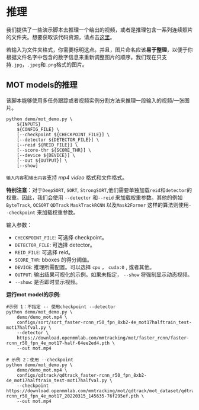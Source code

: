 # 推理

我们提供了一些演示脚本去推理一个给出的视频，或者是推理包含一系列连续照片的文件夹。想要获取该代码资源，请点击[这里](https://github.com/open-mmlab/mmdetection/tree/tracking/demo)。

若输入为文件夹格式，你需要标明这点。并且，图片命名应该**易于整理**，以便于你根据文件名字中包含的数字信息来重新调整图片的顺序。我们现在只支持`.jpg`，`.jpeg`和`.png`格式的图片。

## MOT models的推理

该脚本能够使用多任务跟踪或者视频实例分割方法来推理一段输入的视频/一张图片。

```shell
python demo/mot_demo.py \
    ${INPUTS}
    ${CONFIG_FILE} \
    [--checkpoint ${CHECKPOINT_FILE}] \
    [--detector ${DETECTOR_FILE}] \
    [--reid ${REID_FILE}] \
    [--score-thr ${SCORE_THR}] \
    [--device ${DEVICE}] \
    [--out ${OUTPUT}] \
    [--show]
```

`输入内容`和`输出内容`支持 _mp4 video_ 格式和文件格式。

**特别注意**：对于`DeepSORT`, `SORT`, `StrongSORT`,他们需要单独加载`reid`和`detector`的权重。因此，我们会使用 `--detector` 和`--reid` 来加载权重参数。其他的例如`ByteTrack`, `OCSORT` `QDTrack` `MaskTrackRCNN` 以及`Mask2Former` 这样的算法则使用`--checkpoint` 来加载权重参数。

输入参数：

- `CHECKPOINT_FILE`: 可选择 checkpoint。
- `DETECTOR_FILE`:  可选择 detector。
- `REID_FILE`:  可选择 reid。
- `SCORE_THR`:  bboxes 的得分阈值。
- `DEVICE`: 推理所需配置。可以选择  `cpu`  ，  `cuda:0` , 或者其他。
- `OUTPUT`: 输出结果可视化的示例。如果未指定， `--show`  将强制显示动态视频。
- `--show`: 是否即时显示视频。

**运行mot model的示例:**

```shell
#示例 1：不指定 -- 使用checkpoint --detector
python demo/mot_demo.py \
    demo/demo_mot.mp4 \
    configs/sort/sort_faster-rcnn_r50_fpn_8xb2-4e_mot17halftrain_test-mot17halfval.py \
    --detector \
    https://download.openmmlab.com/mmtracking/mot/faster_rcnn/faster-rcnn_r50_fpn_4e_mot17-half-64ee2ed4.pth \
    --out mot.mp4

# 示例 2：使用 --checkpoint
python demo/mot_demo.py \
    demo/demo_mot.mp4 \
    configs/qdtrack/qdtrack_faster-rcnn_r50_fpn_8xb2-4e_mot17halftrain_test-mot17halfval.py \
    --checkpoint https://download.openmmlab.com/mmtracking/mot/qdtrack/mot_dataset/qdtrack_faster-rcnn_r50_fpn_4e_mot17_20220315_145635-76f295ef.pth \
    --out mot.mp4
```
